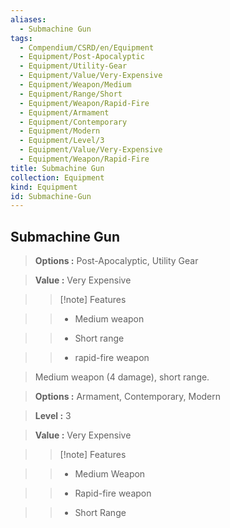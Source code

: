 ```yaml
---
aliases:
  - Submachine Gun
tags:
  - Compendium/CSRD/en/Equipment
  - Equipment/Post-Apocalyptic
  - Equipment/Utility-Gear
  - Equipment/Value/Very-Expensive
  - Equipment/Weapon/Medium
  - Equipment/Range/Short
  - Equipment/Weapon/Rapid-Fire
  - Equipment/Armament
  - Equipment/Contemporary
  - Equipment/Modern
  - Equipment/Level/3
  - Equipment/Value/Very-Expensive
  - Equipment/Weapon/Rapid-Fire
title: Submachine Gun
collection: Equipment
kind: Equipment
id: Submachine-Gun
---
```

## Submachine Gun    
    
>    
> **Options :** Post-Apocalyptic, Utility Gear    
> **Value :** Very Expensive    
>>[!note] Features    
>> - Medium weapon    
>> - Short range    
>> - rapid-fire weapon    
    
>Medium weapon (4 damage), short range.    
> **Options :** Armament, Contemporary, Modern    
> **Level :** 3    
> **Value :** Very Expensive    
>>[!note] Features    
>> - Medium Weapon    
>> - Rapid-fire weapon    
>> - Short Range
